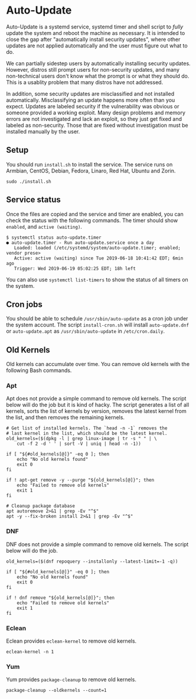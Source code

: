 # Auto-Update

Auto-Update is a systemd service, systemd timer and shell script to *fully* update the system and reboot the machine as necessary. It is intended to close the gap after "automatically install security updates", where other updates are not applied automatically and the user must figure out what to do.

We can partially sidestep users by automatically installing security updates. However, distros still prompt users for non-security updates, and many non-technical users don't know what the prompt is or what they should do. This is a usablity problem that many distros have not addressed.

In addition, some security updates are misclassified and not installed automatically. Misclassifying an update happens more often than you expect. Updates are labeled security if the vulnerability was obvious or someone provided a working exploit. Many design problems and memory errors are not investigated and lack an exploit, so they just get fixed and labeled as non-security. Those that are fixed without investigation must be installed manually by the user.

## Setup

You should run `install.sh` to install the service. The service runs on Armbian, CentOS, Debian, Fedora, Linaro, Red Hat, Ubuntu and Zorin.

```
sudo ./install.sh
```

## Service status

Once the files are copied and the service and timer are enabled, you can check the status with the following commands. The timer should show `enabled`, and `active (waiting)`.

```
$ systemctl status auto-update.timer
● auto-update.timer - Run auto-update.service once a day
   Loaded: loaded (/etc/systemd/system/auto-update.timer; enabled; vendor prese>
   Active: active (waiting) since Tue 2019-06-18 10:41:42 EDT; 6min ago
   Trigger: Wed 2019-06-19 05:02:25 EDT; 18h left
```

You can also use `systemctl list-timers` to show the status of all timers on the system.

## Cron jobs

You should be able to schedule `/usr/sbin/auto-update` as a cron job under the system account. The script `install-cron.sh` will install `auto-update.dnf` or `auto-update.apt` as `/usr/sbin/auto-update` in `/etc/cron.daily`.

## Old Kernels

Old kernels can accumulate over time. You can remove old kernels with the following Bash commands.

### Apt

Apt does not provide a simple command to remove old kernels. The script below will do the job but it is kind of hacky. The script generates a list of all kernels, sorts the list of kernels by version, removes the latest kernel from the list, and then removes the remaining kernels.

```
# Get list of installed kernels. The `head -n -1` removes the
# last kernel in the list, which should be the latest kernel.
old_kernels=($(dpkg -l | grep linux-image | tr -s " " | \
    cut -f 2 -d ' ' | sort -V | uniq | head -n -1))

if [ "${#old_kernels[@]}" -eq 0 ]; then
    echo "No old kernels found"
    exit 0
fi

if ! apt-get remove -y --purge "${old_kernels[@]}"; then
    echo "Failed to remove old kernels"
    exit 1
fi

# Cleanup package database
apt autoremove 2>&1 | grep -Ev "^$"
apt -y --fix-broken install 2>&1 | grep -Ev "^$"
```

### DNF

DNF does not provide a simple command to remove old kernels. The script below will do the job.

```
old_kernels=($(dnf repoquery --installonly --latest-limit=-1 -q))

if [ "${#old_kernels[@]}" -eq 0 ]; then
    echo "No old kernels found"
    exit 0
fi

if ! dnf remove "${old_kernels[@]}"; then
    echo "Failed to remove old kernels"
    exit 1
fi
```

### Eclean

Eclean provides `eclean-kernel` to remove old kernels.

```
eclean-kernel -n 1
```

### Yum

Yum provides `package-cleanup` to remove old kernels.

```
package-cleanup --oldkernels --count=1
```
